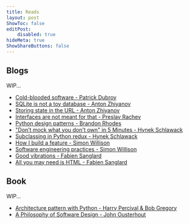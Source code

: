 ```yaml
---
title: Reads
layout: post
ShowToc: false
editPost:
    disabled: true
hideMeta: true
ShowShareButtons: false
---
```


## Blogs

WIP...

-   [Cold-blooded software - Patrick Dubroy]
-   [SQLite is not a toy database - Anton Zhiyanov]
-   [Storing state in the URL - Anton Zhiyanov]
-   [Interfaces are not meant for that - Preslav Rachev]
-   [Python design patterns - Brandon Rhodes]
-   ["Don’t mock what you don't own" in 5 Minutes - Hynek Schlawack]
-   [Subclassing in Python redux - Hynek Schlawack]
-   [How I build a feature - Simon Willison]
-   [Software engineering practices - Simon Willison]
-   [Good vibrations - Fabien Sanglard]
-   [All you may need is HTML - Fabien Sanglard]

## Book

WIP...

-   [Architecture pattern with Python - Harry Percival & Bob Gregory]
-   [A Philosophy of Software Design - John Ousterhout]

<!-- Blogs -->

[cold-blooded software - patrick dubroy]: https://dubroy.com/blog/cold-blooded-software/
[sqlite is not a toy database - anton zhiyanov]:
    https://antonz.org/sqlite-is-not-a-toy-database/
[storing state in the url - anton zhiyanov]: https://antonz.org/storing-state/
[interfaces are not meant for that - preslav rachev]:
    https://preslav.me/2023/12/15/golang-interfaces-are-not-meant-for-that/
[python design patterns - brandon rhodes]: https://python-patterns.guide/
["don’t mock what you don't own" in 5 Minutes - hynek schlawack]:
    https://hynek.me/articles/what-to-mock-in-5-mins/
[subclassing in python redux - hynek schlawack]:
    https://hynek.me/articles/python-subclassing-redux/
[how i build a feature - simon willison]:
    https://simonwillison.net/2022/Jan/12/how-i-build-a-feature/
[software engineering practices - simon willison]:
    https://simonwillison.net/2022/Oct/1/software-engineering-practices/
[good vibrations - fabien sanglard]: https://fabiensanglard.net/happy/
[all you may need is html - fabien sanglard]: https://fabiensanglard.net/html/index.html

<!-- Books -->

[architecture pattern with python - harry percival & bob gregory]:
    https://www.cosmicpython.com/book/preface.html
[a philosophy of software design - john ousterhout]:
    https://www.goodreads.com/en/book/show/39996759
